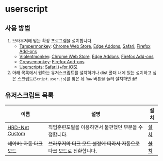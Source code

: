 # userscript

## 사용 방법

1. 브라우저에 맞는 확장 프로그램을 설치합니다.
   - [Tampermonkey](https://www.tampermonkey.net/): [Chrome Web Store](https://chrome.google.com/webstore/detail/dhdgffkkebhmkfjojejmpbldmpobfkfo), [Edge Addons](https://microsoftedge.microsoft.com/addons/detail/iikmkjmpaadaobahmlepeloendndfphd), [Safari](https://apps.apple.com/app/apple-store/id1482490089), [Firefox Add-ons](https://addons.mozilla.org/en-US/firefox/addon/tampermonkey/)
   - [Violentmonkey](https://violentmonkey.github.io/): [Chrome Web Store](https://chrome.google.com/webstore/detail/violent-monkey/jinjaccalgkegednnccohejagnlnfdag), [Edge Addons](https://microsoftedge.microsoft.com/addons/detail/violentmonkey/eeagobfjdenkkddmbclomhiblgggliao), [Firefox Add-ons](https://addons.mozilla.org/ko/firefox/addon/violentmonkey/)
   - [Greasemonkey](https://www.greasespot.net/): [Firefox Add-ons](https://addons.mozilla.org/en-US/firefox/addon/greasemonkey/)
   - [Userscripts](https://github.com/quoid/userscripts): [Safari (+for iOS)](https://apps.apple.com/us/app/userscripts/id1463298887)
2. 아래 목록에서 원하는 유저스크립트를 설치하거나
   dist 폴더 내에 있는 설치하고 싶은 스크립트(`Script.user.js`)를 찾은 뒤 `Raw` 버튼을 눌러 설치하면 끝!

## 유저스크립트 목록

| 이름                                    | 설명                                                                    | 설치                                 |
| --------------------------------------- | ----------------------------------------------------------------------- | ------------------------------------ |
| [HRD-Net Custom][hrd_net_custom-readme] | 직업훈련포털을 이용하면서 불편했던 부분을 수정합니다.                   | [설치][hrd_net_custom-raw]           |
| ~~네이버: 자동 다크 모드~~              | ~~브라우저의 다크 모드 설정에 따라서 자동으로 다크 모드로 전환합니다.~~ | ~~[설치][naver_auto_dark_mode-raw]~~ |

[hrd_net_custom-readme]: /src/HRD-Net_Custom/README.md
[hrd_net_custom-raw]: https://github.com/jjoons/userscript/raw/main/dist/HRD-Net_Custom/HRD-Net_Custom.user.js
[naver_auto_dark_mode-raw]: https://github.com/jjoons/userscript/raw/main/dist/Naver-Auto_Dark_Mode/Naver-Auto_Dark_Mode.user.js

